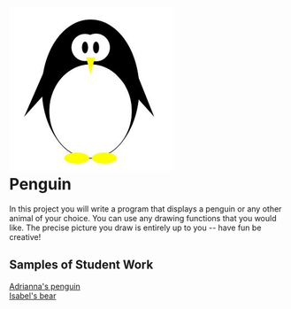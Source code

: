 ![](Penguin.JPG)   
Penguin
=============

In this project you will write a program that displays a penguin or any other animal of your choice. You can use any drawing functions that you would like. The precise picture you draw is entirely up to you -- have fun be creative!

Samples of Student Work
-----------------------
[Adrianna's penguin](http://bartalottia16.github.io/Penguin)  
[Isabel's bear](http://isabel98b.github.io/Penguin/)  

